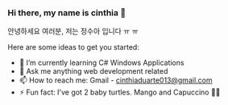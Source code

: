 ### Hi there, my name is cinthia 👋

안녕하세요 여러분, 저는 정수아 입니다 ㅠ ㅠ

Here are some ideas to get you started:

- 🌱 I’m currently learning C# Windows Applications
- 💬 Ask me anything web development related
- 📫 How to reach me: Gmail - cinthiaduarte013@gmail.com 
- ⚡ Fun fact: I've got 2 baby turtles. Mango and Capuccino 🐢🐢



